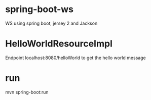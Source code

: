 # spring-boot-ws
WS using spring boot, jersey 2 and Jackson

# HelloWorldResourceImpl 

Endpoint localhost:8080/helloWorld to get the hello world message 

# run
mvn spring-boot:run
